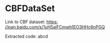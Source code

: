 # CBFDataSet
Link to CBF dataset: [https: //pan.baidu.com/s/1uH5alFCmwh1EO3HHc6nPGQ](https://pan.baidu.com/s/1uH5alFCmwh1EO3HHc6nPGQ) 

Extracted code: abcd
